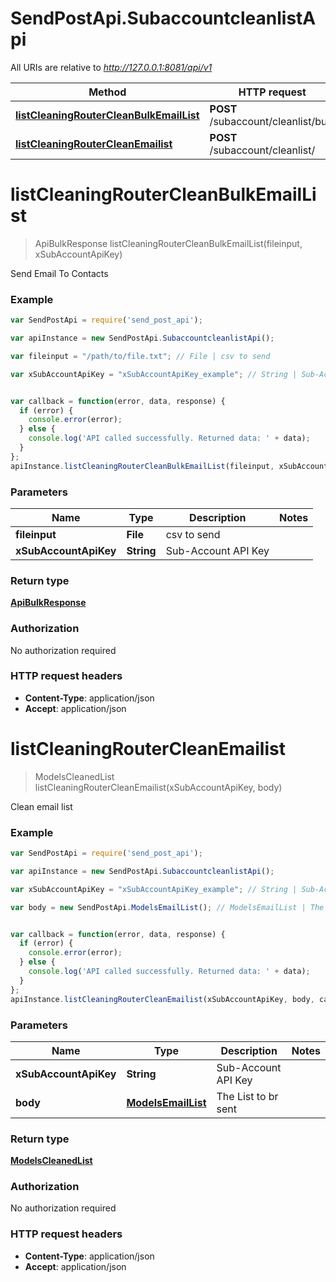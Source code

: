 # SendPostApi.SubaccountcleanlistApi

All URIs are relative to *http://127.0.0.1:8081/api/v1*

Method | HTTP request | Description
------------- | ------------- | -------------
[**listCleaningRouterCleanBulkEmailList**](SubaccountcleanlistApi.md#listCleaningRouterCleanBulkEmailList) | **POST** /subaccount/cleanlist/bulk | 
[**listCleaningRouterCleanEmailist**](SubaccountcleanlistApi.md#listCleaningRouterCleanEmailist) | **POST** /subaccount/cleanlist/ | 


<a name="listCleaningRouterCleanBulkEmailList"></a>
# **listCleaningRouterCleanBulkEmailList**
> ApiBulkResponse listCleaningRouterCleanBulkEmailList(fileinput, xSubAccountApiKey)



Send Email To Contacts

### Example
```javascript
var SendPostApi = require('send_post_api');

var apiInstance = new SendPostApi.SubaccountcleanlistApi();

var fileinput = "/path/to/file.txt"; // File | csv to send

var xSubAccountApiKey = "xSubAccountApiKey_example"; // String | Sub-Account API Key


var callback = function(error, data, response) {
  if (error) {
    console.error(error);
  } else {
    console.log('API called successfully. Returned data: ' + data);
  }
};
apiInstance.listCleaningRouterCleanBulkEmailList(fileinput, xSubAccountApiKey, callback);
```

### Parameters

Name | Type | Description  | Notes
------------- | ------------- | ------------- | -------------
 **fileinput** | **File**| csv to send | 
 **xSubAccountApiKey** | **String**| Sub-Account API Key | 

### Return type

[**ApiBulkResponse**](ApiBulkResponse.md)

### Authorization

No authorization required

### HTTP request headers

 - **Content-Type**: application/json
 - **Accept**: application/json

<a name="listCleaningRouterCleanEmailist"></a>
# **listCleaningRouterCleanEmailist**
> ModelsCleanedList listCleaningRouterCleanEmailist(xSubAccountApiKey, body)



Clean email list

### Example
```javascript
var SendPostApi = require('send_post_api');

var apiInstance = new SendPostApi.SubaccountcleanlistApi();

var xSubAccountApiKey = "xSubAccountApiKey_example"; // String | Sub-Account API Key

var body = new SendPostApi.ModelsEmailList(); // ModelsEmailList | The List to br sent


var callback = function(error, data, response) {
  if (error) {
    console.error(error);
  } else {
    console.log('API called successfully. Returned data: ' + data);
  }
};
apiInstance.listCleaningRouterCleanEmailist(xSubAccountApiKey, body, callback);
```

### Parameters

Name | Type | Description  | Notes
------------- | ------------- | ------------- | -------------
 **xSubAccountApiKey** | **String**| Sub-Account API Key | 
 **body** | [**ModelsEmailList**](ModelsEmailList.md)| The List to br sent | 

### Return type

[**ModelsCleanedList**](ModelsCleanedList.md)

### Authorization

No authorization required

### HTTP request headers

 - **Content-Type**: application/json
 - **Accept**: application/json

